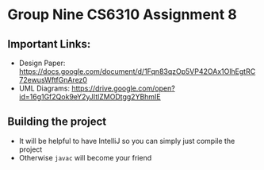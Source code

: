 # Group Nine CS6310 Assignment 8

## Important Links:
* Design Paper: https://docs.google.com/document/d/1Fqn83qzOp5VP42OAx1OlhEgtRC72ewusWftfGnArez0
* UML Diagrams: https://drive.google.com/open?id=16g1Gf2Qok9eY2yJItlZMODtgg2YBhmIE

## Building the project
* It will be helpful to have IntelliJ so you can simply just compile the project
* Otherwise `javac` will become your friend